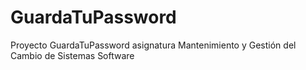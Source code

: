 # GuardaTuPassword
Proyecto GuardaTuPassword asignatura Mantenimiento y Gestión del Cambio de Sistemas Software
